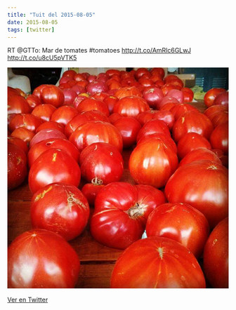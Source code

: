 ```yaml
---
title: "Tuit del 2015-08-05"
date: 2015-08-05
tags: [twitter]
---
```


RT @GTTo: Mar de tomates #tomatoes http://t.co/AmRlc6GLwJ http://t.co/u8cU5pVTK5

![Imagen](/assets/images/628882742311264256-CLWEMcuWgAA1Zvy.jpg)

[Ver en Twitter](https://twitter.com/i/web/status/628882742311264256)

